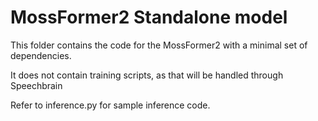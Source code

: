 # MossFormer2 Standalone model

This folder contains the code for the MossFormer2 with a minimal set of dependencies.

It does not contain training scripts, as that will be handled through Speechbrain

Refer to inference.py for sample inference code.